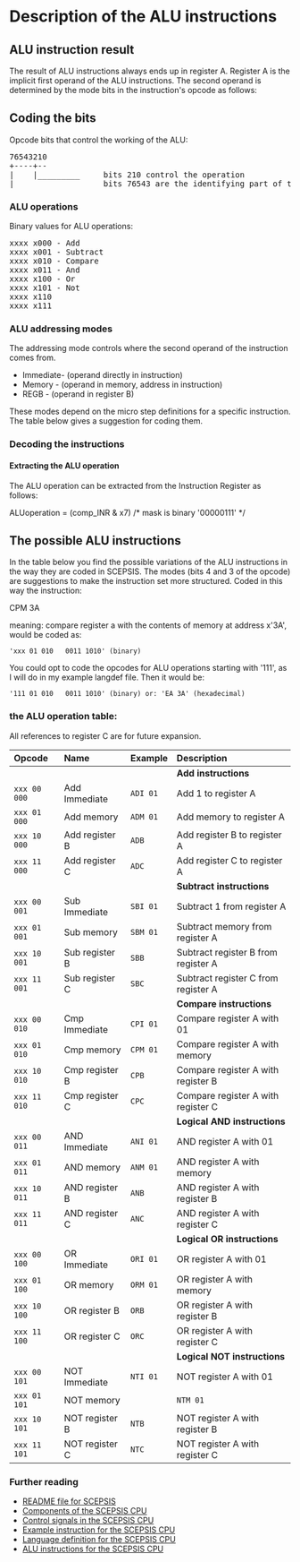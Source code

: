 # Description of the ALU instructions

## ALU instruction result
The result of ALU instructions always ends up in register A. Register A is
the implicit first operand of the ALU instructions. The second operand is
determined by the mode bits in the instruction's opcode as follows:

## Coding the bits
Opcode bits that control the working of the ALU:

<PRE>
76543210
+----+--
|    |_________		bits 210 control the operation
|______________		bits 76543 are the identifying part of the ALU ops
</PRE>

### ALU operations
Binary values for ALU operations:

<PRE>
xxxx x000 - Add
xxxx x001 - Subtract
xxxx x010 - Compare
xxxx x011 - And
xxxx x100 - Or
xxxx x101 - Not
xxxx x110	
xxxx x111	
</PRE>

### ALU addressing modes
The addressing mode controls where the second operand of the instruction comes from. 

- Immediate- (operand directly in instruction)
- Memory   - (operand in memory, address in instruction)
- REGB     - (operand in register B)

These modes depend on the micro step definitions for a specific instruction. The table below gives a suggestion for coding them.

### Decoding the instructions

#### Extracting the ALU operation
The ALU operation can be extracted from the Instruction Register 
as follows:

 ALUoperation = (comp_INR & x7)	/* mask is binary '00000111' */

## The possible ALU instructions
In the table below you find the possible variations of the ALU instructions in the 
way they are coded in SCEPSIS. The modes (bits 4 and 3 of the opcode) are suggestions 
to make the instruction set more structured. Coded in this way the instruction:

 CPM 3A

meaning: compare register a with the contents of memory at address x'3A', would be coded as:

    'xxx 01 010   0011 1010' (binary)

You could opt to code the opcodes for ALU operations starting with '111', as I will do 
in my example langdef file. Then it would be:

    '111 01 010   0011 1010' (binary) or: 'EA 3A' (hexadecimal)

### the ALU operation table:
All references to register C are for future expansion.

| Opcode	 	| Name				| Example 	| Description 							|
| :--- 		 	| :---  			| :--- 		| :---									|
| 			 	| 					| 			| **Add instructions**					|
| `xxx 00 000`	| Add Immediate 	| `ADI 01` 	| Add 1 to register A 					|
| `xxx 01 000`	| Add memory		| `ADM 01`	| Add memory to register A				|
| `xxx 10 000`	| Add register B	| `ADB`		| Add register B to register A			|
| `xxx 11 000`	| Add register C	| `ADC`		| Add register C to register A			|	
| 			 	| 					| 			| **Subtract instructions**				|
| `xxx 00 001`	| Sub Immediate 	| `SBI 01` 	| Subtract 1 from register A			|
| `xxx 01 001`	| Sub  memory		| `SBM 01`	| Subtract memory from register A		|
| `xxx 10 001`	| Sub register B	| `SBB`		| Subtract register B from register A	|
| `xxx 11 001`	| Sub register C	| `SBC`		| Subtract register C from register A	|	
| 			 	|					| 			| **Compare instructions**				|
| `xxx 00 010`	| Cmp Immediate 	| `CPI 01` 	| Compare register A with 01			|
| `xxx 01 010`	| Cmp  memory		| `CPM 01`	| Compare register A with memory		|
| `xxx 10 010`	| Cmp register B	| `CPB`		| Compare register A with register B	|
| `xxx 11 010`	| Cmp register C	| `CPC`		| Compare register A with register C	|	
| 				| 					| 			| **Logical AND instructions**			|
| `xxx 00 011`	| AND Immediate 	| `ANI 01` 	| AND register A with 01				|
| `xxx 01 011`	| AND memory		| `ANM 01`	| AND register A with memory			|
| `xxx 10 011`	| AND register B	| `ANB`		| AND register A with register B		|
| `xxx 11 011`	| AND register C	| `ANC`		| AND register A with register C		|	
| 				| 					| 			| **Logical OR instructions**			|
| `xxx 00 100`	| OR Immediate		| `ORI 01` 	| OR register A with 01					|
| `xxx 01 100`	| OR memory			| `ORM 01`	| OR register A with memory				|
| `xxx 10 100`	| OR register B		| `ORB`		| OR register A with register B			|
| `xxx 11 100`	| OR register C		| `ORC`		| OR register A with register C			|	
| 				| 					| 			| **Logical NOT instructions**			|
| `xxx 00 101`	| NOT Immediate		| `NTI 01` 	| NOT register A with 01				|
| `xxx 01 101`	| NOT memory|		| `NTM 01`	| NOT register A with memory			|
| `xxx 10 101`	| NOT register B	| `NTB`		| NOT register A with register B		|
| `xxx 11 101`	| NOT register C	| `NTC`		| NOT register A with register C		|	
	

### Further reading

- [README file for SCEPSIS](../README.md)
- [Components of the SCEPSIS CPU](./Components.md)
- [Control signals in the SCEPSIS CPU](./ControlSignals.md)
- [Example instruction for the SCEPSIS CPU](./Example.md)
- [Language definition for the SCEPSIS CPU](./Langdef.md)
- [ALU instructions for the SCEPSIS CPU](./ALUinstructions.md)


